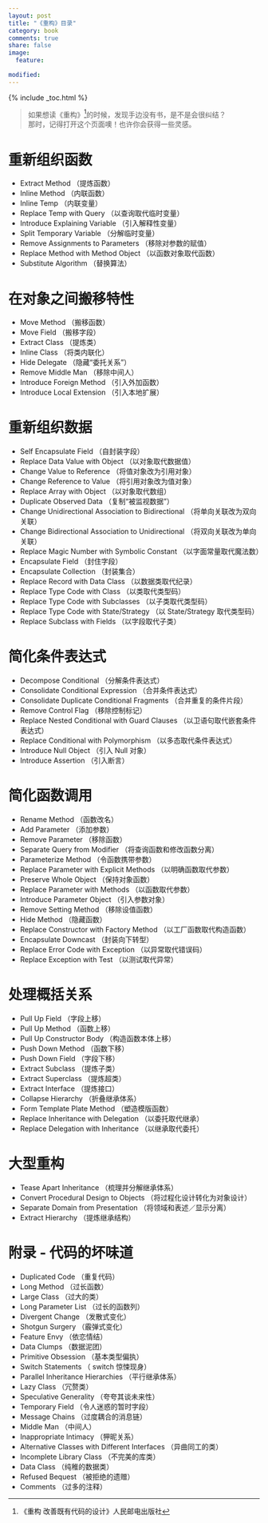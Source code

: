 ```yaml
---
layout: post
title: "《重构》目录"
category: book
comments: true
share: false
image:
  feature:

modified:
---
```


{% include _toc.html %}

> 如果想读《重构》[^1]的时候，发现手边没有书，是不是会很纠结？<br>
> 那时，记得打开这个页面噢！也许你会获得一些灵感。

# 重新组织函数
- Extract Method （提炼函数）
- Inline Method （内联函数）
- Inline Temp （内联变量）
- Replace Temp with Query （以查询取代临时变量）
- Introduce Explaining Variable （引入解释性变量）
- Split Temporary Variable （分解临时变量）
- Remove Assignments to Parameters （移除对参数的赋值）
- Replace Method with Method Object （以函数对象取代函数）
- Substitute Algorithm （替换算法）

# 在对象之间搬移特性
- Move Method （搬移函数）
- Move Field （搬移字段）
- Extract Class （提炼类）
- Inline Class （将类内联化）
- Hide Delegate （隐藏“委托关系”）
- Remove Middle Man （移除中间人）
- Introduce Foreign Method （引入外加函数）
- Introduce Local Extension （引入本地扩展）

# 重新组织数据
- Self Encapsulate Field （自封装字段）
- Replace Data Value with Object （以对象取代数据值）
- Change Value to Reference （将值对象改为引用对象）
- Change Reference to Value （将引用对象改为值对象）
- Replace Array with Object （以对象取代数组）
- Duplicate Observed Data （复制“被监视数据”）
- Change Unidirectional Association to Bidirectional （将单向关联改为双向关联）
- Change Bidirectional Association to Unidirectional （将双向关联改为单向关联）
- Replace Magic Number with Symbolic Constant （以字面常量取代魔法数）
- Encapsulate Field （封住字段）
- Encapsulate Collection （封装集合）
- Replace Record with Data Class （以数据类取代纪录）
- Replace Type Code with Class （以类取代类型码）
- Replace Type Code with Subclasses （以子类取代类型码）
- Replace Type Code with State/Strategy （以 State/Strategy 取代类型码）
- Replace Subclass with Fields （以字段取代子类）

# 简化条件表达式
- Decompose Conditional （分解条件表达式）
- Consolidate Conditional Expression （合并条件表达式）
- Consolidate Duplicate Conditional Fragments （合并重复的条件片段）
- Remove Control Flag （移除控制标记）
- Replace Nested Conditional with Guard Clauses （以卫语句取代嵌套条件表达式）
- Replace Conditional with Polymorphism （以多态取代条件表达式）
- Introduce Null Object （引入 Null 对象）
- Introduce Assertion （引入断言）

# 简化函数调用
- Rename Method （函数改名）
- Add Parameter （添加参数）
- Remove Parameter （移除函数）
- Separate Query from Modifier （将查询函数和修改函数分离）
- Parameterize Method （令函数携带参数）
- Replace Parameter with Explicit Methods （以明确函数取代参数）
- Preserve Whole Object （保持对象函数）
- Replace Parameter with Methods （以函数取代参数）
- Introduce Parameter Object （引入参数对象）
- Remove Setting Method （移除设值函数）
- Hide Method （隐藏函数）
- Replace Constructor with Factory Method （以工厂函数取代构造函数）
- Encapsulate Downcast （封装向下转型）
- Replace Error Code with Exception （以异常取代错误码）
- Replace Exception with Test （以测试取代异常）

# 处理概括关系
- Pull Up Field （字段上移）
- Pull Up Method （函数上移）
- Pull Up Constructor Body （构造函数本体上移）
- Push Down Method （函数下移）
- Push Down Field （字段下移）
- Extract Subclass （提炼子类）
- Extract Superclass （提炼超类）
- Extract Interface （提炼接口）
- Collapse Hierarchy （折叠继承体系）
- Form Template Plate Method （塑造模版函数）
- Replace Inheritance with Delegation （以委托取代继承）
- Replace Delegation with Inheritance （以继承取代委托）

# 大型重构
- Tease Apart Inheritance （梳理并分解继承体系）
- Convert Procedural Design to Objects （将过程化设计转化为对象设计）
- Separate Domain from Presentation （将领域和表述／显示分离）
- Extract Hierarchy （提炼继承结构）

# 附录 - 代码的坏味道
- Duplicated Code （重复代码）
- Long Method （过长函数）
- Large Class （过大的类）
- Long Parameter List （过长的函数列）
- Divergent Change （发散式变化）
- Shotgun Surgery （霰弹式变化）
- Feature Envy （依恋情结）
- Data Clumps （数据泥团）
- Primitive Obsession （基本类型偏执）
- Switch Statements （ switch 惊悚现身）
- Parallel Inheritance Hierarchies （平行继承体系）
- Lazy Class （冗赘类）
- Speculative Generality （夸夸其谈未来性）
- Temporary Field （令人迷惑的暂时字段）
- Message Chains （过度耦合的消息链）
- Middle Man （中间人）
- Inappropriate Intimacy （狎昵关系）
- Alternative Classes with Different Interfaces （异曲同工的类）
- Incomplete Library Class （不完美的库类）
- Data Class （纯稚的数据类）
- Refused Bequest （被拒绝的遗赠）
- Comments （过多的注释）


[^1]: 《重构 改善既有代码的设计》人民邮电出版社
